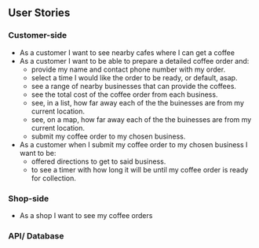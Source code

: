 User Stories
------------

### Customer-side

 * As a customer I want to see nearby cafes where I can get a coffee
 * As a customer I want to be able to prepare a detailed coffee order and:
    * provide my name and contact phone number with my order.
    * select a time I would like the order to be ready, or default, asap.
    * see a range of nearby businesses that can provide the coffees.
    * see the total cost of the coffee order from each business.
    * see, in a list, how far away each of the the buinesses are from my current location.
    * see, on a map, how far away each of the the buinesses are from my current location.
    * submit my coffee order to my chosen business.
 * As a customer when I submit my coffee order to my chosen business I want to be:
    * offered directions to get to said business.
    * to see a timer with how long it will be until my coffee order is ready for collection.
    
### Shop-side

  * As a shop I want to see my coffee orders

### API/ Database
